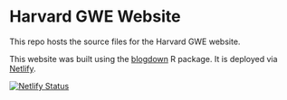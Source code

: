 # Harvard GWE Website

This repo hosts the source files for the Harvard GWE website. 

This website was built using the [blogdown](https://github.com/rstudio/blogdown) R package. It is deployed via [Netlify](https://www.netlify.com/).

[![Netlify Status](https://api.netlify.com/api/v1/badges/c713acc1-0bbf-4785-8c4f-0c0a5e4f5276/deploy-status)](https://app.netlify.com/sites/xenodochial-bose-2732ba/deploys)
